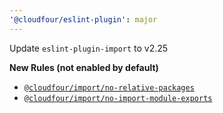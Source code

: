 ```yaml
---
'@cloudfour/eslint-plugin': major
---
```


Update `eslint-plugin-import` to v2.25

**New Rules (not enabled by default)**

- [`@cloudfour/import/no-relative-packages`](https://github.com/import-js/eslint-plugin-import/blob/v2.25.2/docs/rules/no-relative-packages.md)
- [`@cloudfour/import/no-import-module-exports`](https://github.com/import-js/eslint-plugin-import/blob/v2.25.2/docs/rules/no-import-module-exports.md)
